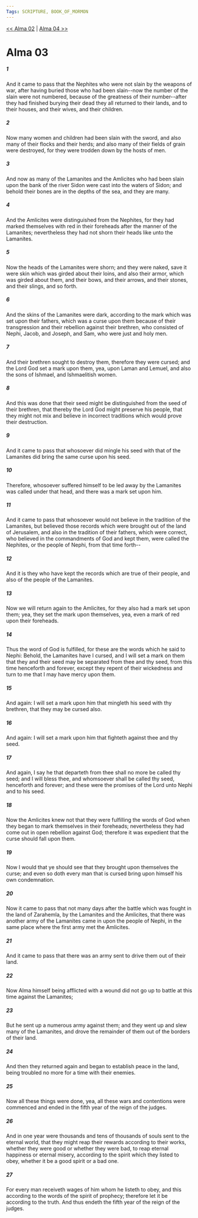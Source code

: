 ```yaml
---
Tags: SCRIPTURE, BOOK_OF_MORMON
---
```


[<< Alma 02](BOOK_OF_MORMON/09_Alma/Alma_02.md) | [Alma 04 >>](BOOK_OF_MORMON/09_Alma/Alma_04.md)

# Alma 03

##### 1
 And it came to pass that the Nephites who were not slain by the weapons of war, after having buried those who had been slain--now the number of the slain were not numbered, because of the greatness of their number--after they had finished burying their dead they all returned to their lands, and to their houses, and their wives, and their children.
##### 2
 Now many women and children had been slain with the sword, and also many of their flocks and their herds; and also many of their fields of grain were destroyed, for they were trodden down by the hosts of men.
##### 3
 And now as many of the Lamanites and the Amlicites who had been slain upon the bank of the river Sidon were cast into the waters of Sidon; and behold their bones are in the depths of the sea, and they are many.
##### 4
 And the Amlicites were distinguished from the Nephites, for they had marked themselves with red in their foreheads after the manner of the Lamanites; nevertheless they had not shorn their heads like unto the Lamanites.
##### 5
 Now the heads of the Lamanites were shorn; and they were naked, save it were skin which was girded about their loins, and also their armor, which was girded about them, and their bows, and their arrows, and their stones, and their slings, and so forth.
##### 6
 And the skins of the Lamanites were dark, according to the mark which was set upon their fathers, which was a curse upon them because of their transgression and their rebellion against their brethren, who consisted of Nephi, Jacob, and Joseph, and Sam, who were just and holy men.
##### 7
 And their brethren sought to destroy them, therefore they were cursed; and the Lord God set a mark upon them, yea, upon Laman and Lemuel, and also the sons of Ishmael, and Ishmaelitish women.
##### 8
 And this was done that their seed might be distinguished from the seed of their brethren, that thereby the Lord God might preserve his people, that they might not mix and believe in incorrect traditions which would prove their destruction.
##### 9
 And it came to pass that whosoever did mingle his seed with that of the Lamanites did bring the same curse upon his seed.
##### 10
 Therefore, whosoever suffered himself to be led away by the Lamanites was called under that head, and there was a mark set upon him.
##### 11
 And it came to pass that whosoever would not believe in the tradition of the Lamanites, but believed those records which were brought out of the land of Jerusalem, and also in the tradition of their fathers, which were correct, who believed in the commandments of God and kept them, were called the Nephites, or the people of Nephi, from that time forth--
##### 12
 And it is they who have kept the records which are true of their people, and also of the people of the Lamanites.
##### 13
 Now we will return again to the Amlicites, for they also had a mark set upon them; yea, they set the mark upon themselves, yea, even a mark of red upon their foreheads.
##### 14
 Thus the word of God is fulfilled, for these are the words which he said to Nephi: Behold, the Lamanites have I cursed, and I will set a mark on them that they and their seed may be separated from thee and thy seed, from this time henceforth and forever, except they repent of their wickedness and turn to me that I may have mercy upon them.
##### 15
 And again: I will set a mark upon him that mingleth his seed with thy brethren, that they may be cursed also.
##### 16
 And again: I will set a mark upon him that fighteth against thee and thy seed.
##### 17
 And again, I say he that departeth from thee shall no more be called thy seed; and I will bless thee, and whomsoever shall be called thy seed, henceforth and forever; and these were the promises of the Lord unto Nephi and to his seed.
##### 18
 Now the Amlicites knew not that they were fulfilling the words of God when they began to mark themselves in their foreheads; nevertheless they had come out in open rebellion against God; therefore it was expedient that the curse should fall upon them.
##### 19
 Now I would that ye should see that they brought upon themselves the curse; and even so doth every man that is cursed bring upon himself his own condemnation.
##### 20
 Now it came to pass that not many days after the battle which was fought in the land of Zarahemla, by the Lamanites and the Amlicites, that there was another army of the Lamanites came in upon the people of Nephi, in the same place where the first army met the Amlicites.
##### 21
 And it came to pass that there was an army sent to drive them out of their land.
##### 22
 Now Alma himself being afflicted with a wound did not go up to battle at this time against the Lamanites;
##### 23
 But he sent up a numerous army against them; and they went up and slew many of the Lamanites, and drove the remainder of them out of the borders of their land.
##### 24
 And then they returned again and began to establish peace in the land, being troubled no more for a time with their enemies.
##### 25
 Now all these things were done, yea, all these wars and contentions were commenced and ended in the fifth year of the reign of the judges.
##### 26
 And in one year were thousands and tens of thousands of souls sent to the eternal world, that they might reap their rewards according to their works, whether they were good or whether they were bad, to reap eternal happiness or eternal misery, according to the spirit which they listed to obey, whether it be a good spirit or a bad one.
##### 27
 For every man receiveth wages of him whom he listeth to obey, and this according to the words of the spirit of prophecy; therefore let it be according to the truth. And thus endeth the fifth year of the reign of the judges.
